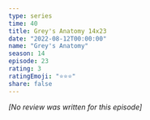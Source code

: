 ```yaml
---
type: series
time: 40
title: Grey's Anatomy 14x23
date: "2022-08-12T00:00:00"
name: "Grey's Anatomy"
season: 14
episode: 23
rating: 3
ratingEmoji: "⭐️⭐️⭐️"
share: false
---
```


_[No review was written for this episode]_
